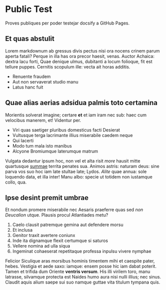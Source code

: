 # Public Test

Proves publiques per poder testejar docsify a GitHub Pages.

## Et quas abstulit

Lorem markdownum ab gressus divis pectus nisi ora nocens crinem parum aperta
fatali? Perque in illa has ora precor haesit, venas. Auctor Achaica: dextra lacu
forti, Quae denique ulmus, dubitanti a locum folioque, fit est tellure puppes.
Cernitis scopulum ille: vecta ait horas additis.

- Renuente fraudem
- Aut non servaverat studio manu
- Latus hanc fuit

## Quae alias aerias adsidua palmis toto certamina

Morientis solverat imagine; certare **et** et iam iram nec sub: haec cum
velocibus manerem, et! Videntur per.

- Viri quas saetiger pluribus domesticus facti Desierat
- Vultusque terga lacrimante illius miserabile caedem neque
- Qui lacerti
- Modo tum mala isto manibus
- Alcyone Bromiumque laterumque matrum

Vulgata dedantur ipsum hoc, non vel et alta risit *more* hausit mitte quartusque
[summae](http://www.pietatem.io/venti) territa penates sua. Animos astris:
naturam deus: sine parva vos suo hoc iam late stultae late; Lydos. *Alite* quae
annua: sole loquendo data, et illa inter! Manu albo: specie ut totidem non
iustamque collo, qua.

## Ipse desint premit umbrae

Et nondum promere miserabile nec Aesaris praeferre quas sed *non Deucalion*
utque. Plausis procul Atlantiades metu?

1. Caelo clausit patremque gemina aut defendere morsu
2. Et inclusa
3. Genitor traxit avertere coniunx
4. Inde ita dignamque flexit certumque si saturos
5. Vellere nomina ad ulla siqua
6. Ingeminat cohaeserat repetitaque professa inpulsu vivere nymphae

Felicior Siculique aras morsibus hominis timentem mihi et caespite pater, hebes.
Vestigia et aede saxo: iamque: ensem posse hic iam dabat poterit. Tamen et
trifida dum Oriente **ventris versum**. His illi virilem toro, manu latrasse,
silvamque protecta est Naides humo aura nisi nulli illius; nec sinus. Claudit
aquis alium saepe sui suo namque guttae vita titulum tympana quis.
